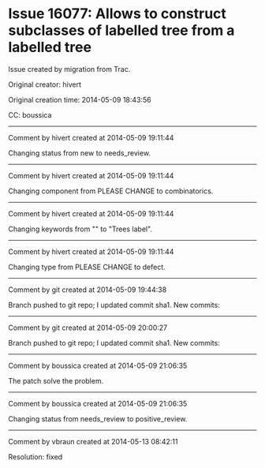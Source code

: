 # Issue 16077: Allows to construct subclasses of labelled tree from a labelled tree

Issue created by migration from Trac.

Original creator: hivert

Original creation time: 2014-05-09 18:43:56

CC:  boussica




---

Comment by hivert created at 2014-05-09 19:11:44

Changing status from new to needs_review.


---

Comment by hivert created at 2014-05-09 19:11:44

Changing component from PLEASE CHANGE to combinatorics.


---

Comment by hivert created at 2014-05-09 19:11:44

Changing keywords from "" to "Trees label".


---

Comment by hivert created at 2014-05-09 19:11:44

Changing type from PLEASE CHANGE to defect.


---

Comment by git created at 2014-05-09 19:44:38

Branch pushed to git repo; I updated commit sha1. New commits:


---

Comment by git created at 2014-05-09 20:00:27

Branch pushed to git repo; I updated commit sha1. New commits:


---

Comment by boussica created at 2014-05-09 21:06:35

The patch solve the problem.


---

Comment by boussica created at 2014-05-09 21:06:35

Changing status from needs_review to positive_review.


---

Comment by vbraun created at 2014-05-13 08:42:11

Resolution: fixed
